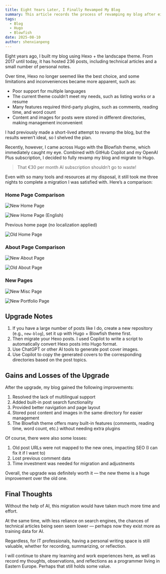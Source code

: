 ```yaml
---
title: Eight Years Later, I Finally Revamped My Blog
summary: This article records the process of revamping my blog after eight years, from migrating from Hexo to Hugo, to the functional and design improvements of the new blog.
tags:
  - Blog
  - Hugo
  - Blowfish
date: 2025-08-10
author: shenxianpeng
---
```


Eight years ago, I built my blog using Hexo + the landscape theme. From 2017 until today, it has hosted 236 posts, including technical articles and a small number of personal notes.

Over time, Hexo no longer seemed like the best choice, and some limitations and inconveniences became more apparent, such as:

- Poor support for multiple languages
- The current theme couldn’t meet my needs, such as listing works or a resume
- Many features required third-party plugins, such as comments, reading time, and word count
- Content and images for posts were stored in different directories, making management inconvenient

I had previously made a short-lived attempt to revamp the blog, but the results weren’t ideal, so I shelved the plan.

Recently, however, I came across Hugo with the Blowfish theme, which immediately caught my eye. Combined with GitHub Copilot and my OpenAI Plus subscription, I decided to fully revamp my blog and migrate to Hugo.

> That €30 per month AI subscription shouldn’t go to waste!

Even with so many tools and resources at my disposal, it still took me three nights to complete a migration I was satisfied with. Here’s a comparison:

### Home Page Comparison

![New Home Page](new-home-page.png)

![New Home Page (English)](new-home-page-en.png)

Previous home page (no localization applied)

![Old Home Page](old-home-page.png)

### About Page Comparison

![New About Page](new-about-page.png)

![Old About Page](old-about-page.png)

### New Pages

![New Misc Page](new-misc-page.png)

![New Portfolio Page](new-portfolio-page.png)

## Upgrade Notes

1. If you have a large number of posts like I do, create a new repository (e.g., `new-blog`), set it up with Hugo + Blowfish theme first.
2. Then migrate your Hexo posts. I used Copilot to write a script to automatically convert Hexo posts into Hugo format.
3. Use ChatGPT or other AI tools to generate post cover images.
4. Use Copilot to copy the generated covers to the corresponding directories based on the post topics.

## Gains and Losses of the Upgrade

After the upgrade, my blog gained the following improvements:

1. Resolved the lack of multilingual support
2. Added built-in post search functionality
3. Provided better navigation and page layout
4. Stored post content and images in the same directory for easier management
5. The Blowfish theme offers many built-in features (comments, reading time, word count, etc.) without needing extra plugins

Of course, there were also some losses:

1. Old post URLs were not mapped to the new ones, impacting SEO (I can fix it if I want to)
2. Lost previous comment data
3. Time investment was needed for migration and adjustments

Overall, the upgrade was definitely worth it — the new theme is a huge improvement over the old one.

## Final Thoughts

Without the help of AI, this migration would have taken much more time and effort.

At the same time, with less reliance on search engines, the chances of technical articles being seen seem lower — perhaps now they exist more as training data for AI.

Regardless, for IT professionals, having a personal writing space is still valuable, whether for recording, summarizing, or reflection.

I will continue to share my learning and work experiences here, as well as record my thoughts, observations, and reflections as a programmer living in Eastern Europe. Perhaps that still holds some value.
